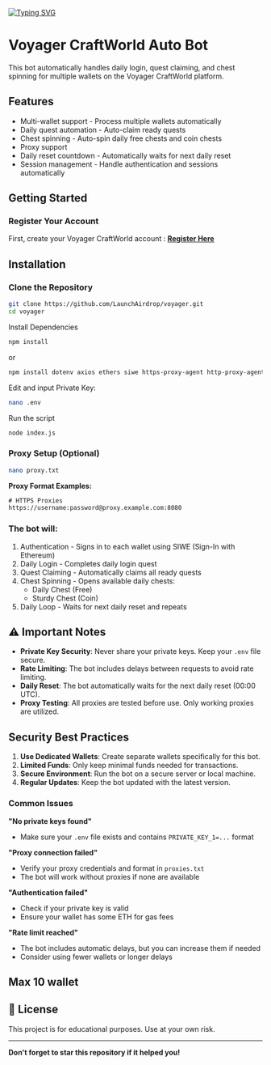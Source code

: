 [![Typing SVG](https://readme-typing-svg.demolab.com?font=Fira+Code&pause=1000&width=435&lines=Welcome+To+Launch+Airdrop)](https://git.io/typing-svg)

# Voyager CraftWorld Auto Bot

This bot automatically handles daily login, quest claiming, and chest spinning for multiple wallets on the Voyager CraftWorld platform.

## Features

- Multi-wallet support - Process multiple wallets automatically
- Daily quest automation - Auto-claim ready quests
- Chest spinning - Auto-spin daily free chests and coin chests
- Proxy support 
- Daily reset countdown - Automatically waits for next daily reset
- Session management - Handle authentication and sessions automatically

## Getting Started

### Register Your Account
First, create your Voyager CraftWorld account :
**[Register Here](https://voyager.preview.craft-world.gg)**

## Installation

### Clone the Repository
```bash
git clone https://github.com/LaunchAirdrop/voyager.git
cd voyager
```

Install Dependencies
```bash
npm install 
```
or
```bash
npm install dotenv axios ethers siwe https-proxy-agent http-proxy-agent socks-proxy-agent crypto-js
```

Edit and input Private Key:
```bash
nano .env
```

Run the script
```bash
node index.js
```

### Proxy Setup (Optional)
```bash
nano proxy.txt
```
**Proxy Format Examples:**
```txt
# HTTPS Proxies  
https://username:password@proxy.example.com:8080
```

### The bot will:
1. Authentication - Signs in to each wallet using SIWE (Sign-In with Ethereum)
2. Daily Login - Completes daily login quest
3. Quest Claiming - Automatically claims all ready quests
4. Chest Spinning - Opens available daily chests:
   - Daily Chest (Free)
   - Sturdy Chest (Coin)
5. Daily Loop - Waits for next daily reset and repeats

## ⚠️ Important Notes

- **Private Key Security**: Never share your private keys. Keep your `.env` file secure.
- **Rate Limiting**: The bot includes delays between requests to avoid rate limiting.
- **Daily Reset**: The bot automatically waits for the next daily reset (00:00 UTC).
- **Proxy Testing**: All proxies are tested before use. Only working proxies are utilized.

## Security Best Practices

1. **Use Dedicated Wallets**: Create separate wallets specifically for this bot.
2. **Limited Funds**: Only keep minimal funds needed for transactions.
3. **Secure Environment**: Run the bot on a secure server or local machine.
4. **Regular Updates**: Keep the bot updated with the latest version.

### Common Issues

**"No private keys found"**
- Make sure your `.env` file exists and contains `PRIVATE_KEY_1=...` format

**"Proxy connection failed"**
- Verify your proxy credentials and format in `proxies.txt`
- The bot will work without proxies if none are available

**"Authentication failed"**
- Check if your private key is valid
- Ensure your wallet has some ETH for gas fees

**"Rate limit reached"**
- The bot includes automatic delays, but you can increase them if needed
- Consider using fewer wallets or longer delays

## Max 10 wallet


## 📄 License

This project is for educational purposes. Use at your own risk.

---
 **Don't forget to star this repository if it helped you!**
